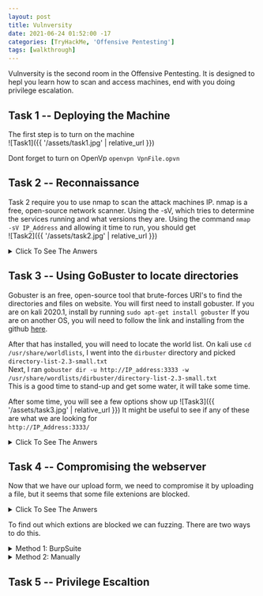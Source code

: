 ```yaml
---
layout: post
title: Vulnversity
date: 2021-06-24 01:52:00 -17
categories: [TryHackMe, 'Offensive Pentesting']
tags: [walkthrough]
---
```


Vulnversity is the second room in the Offensive Pentesting. It is designed to hepl you learn how to scan and access machines, end with you doing privilege escalation.
## Task 1 -- Deploying the Machine

The first step is to turn on the machine\
![Task1]({{ '/assets/task1.jpg' | relative_url }})

Dont forget to turn on OpenVp `openvpn VpnFile.opvn`


## Task 2 -- Reconnaissance
Task 2 require you to use nmap to scan the attack machines IP. nmap is a free, open-source network scanner. Using the -sV, which tries to determine the services running and what versions they are.
Using the command `nmap -sV IP_Address` and allowing it time to run, you should get\
![Task2]({{ '/assets/task2.jpg' | relative_url }})

<details>
    <summary>Click To See The Anwers</summary>

    Scan the box, how many ports are open? 6 <br>
    What version of the squid proxy is running on the machine? 3.5.12<br>
    How many ports will nmap scan if the flag -p-400 was used? 400<br>
    Using the nmap flag -n what will it not resolve? DNS<br>
    What is the most likely operating system this machine is running? Ubuntu<br>
    What port is the web server running on? 3333<br>
</details>

## Task 3 -- Using GoBuster to locate directories
Gobuster is an free, open-source tool that brute-forces URI's to find the directories and files on website.
You will first need to install gobuster. If you are on kali 2020.1, install by running `sudo apt-get install gobuster`
If you are on another OS, you will need to follow the link and installing from the github [here](https://github.com/OJ/gobuster).

After that has installed, you will need to locate the world list. On kali use `cd /usr/share/worldlists`, I went into the `dirbuster` directory and picked `directory-list-2.3-small.txt`<br>
Next, I ran `gobuster dir -u http://IP_address:3333 -w /usr/share/wordlists/dirbuster/directory-list-2.3-small.txt`<br>
This is a good time to stand-up and get some water, it will take some time.<br>

After some time, you will see a few options show up
![Task3]({{ '/assets/task3.jpg' | relative_url }})
It might be useful to see if any of these are what we are looking for<br>
`http://IP_Address:3333/`

<details>
    <summary>Click To See The Anwers</summary>
    What is the directory that has an upload form page? /internal/
</details>

## Task 4 -- Compromising the webserver
Now that we have our upload form, we need to compromise it by uploading a file, but it seems that some file extenions are blocked.
<details>
    <summary>Click To See The Anwers</summary>
    what common extension seems to be blocked? .php
</details>

To find out which extions are blocked we can fuzzing. There are two ways to do this.
<details>
    <summary>Method 1: BurpSuite</summary>
    To use burp, we first need to launch it, I just use the present untill I get to this page
    <img src="/assets/task4.jpg" alt="Task4"><br>
    At the top, click on the proxy tab and make sure Intercept is on
    <img src="/assets/task4.1.jpg" alt="Task4.1"><br>
    Next we need to configure our browser to use burp's proxy, in Firefox click the 3 line in the top right and mouse down to <em>Preferences</em>, in the prefernce menu search bar type in <em>Proxy</em>, and click the online option. Burp's proxy address is <code>127.0.0.1</code>. You will need to type that in under the manual proxy config option.
    <img src="/assets/task4.2.jpg" alt="Task4.2"><br>
    Then click OK.
    Now go back to the upload form page again. <code>http://IP_Address:3333/internal/</code>.<br>
    You will notice that it will not load, that is normal. Burp has captured the request and it waiting for you. Go back to burp and click on the foward button. You should now see the upload form page.<br>
    Now we need to make our attack list, make a text document, it can be named anything, I chose <code>phptext.txt</code>, containing these extensions
    <ul>
    <li>.php</li>
    <li>.php3</li>
    <li>.php4</li>
    <li>.php5</li>
    <li>.phtml</li>
    </ul>
    Now that we have that, we need to click on the <em>Intruder</em> option, it should be right next to <em>Proxy</em>. Under <em>Payload</em> click <em>Load ...</em> and load the phptext.txt that we created earlier.<br>
    For the attack to work correctly we need to first capture and upload. Make sure that your browser is on the upload form page. Next click on the <em>Submit</em> button and you should see this appear in burp.
    <img src="/assets/task4.3.jpg" alt="Task 4.3"><br>
    Now we send it to <em>Intruder</em>, we can either use <code>Ctrl+I</code>, or the <em>Action</em> button and then <em>Send to Intruder</em>.<br>
    Next we need to update the filename line to look like this. Click the Clear option on the side, then type <code>shell.php</code> after the filename=<br>
    Next highlight the .php you just added and click on the add button on the side.
    It should look like this.
    <img src="assets/task4.4.jpg" alt="Task 4.4"><br>
    Make sure you go to <em>Payloads</em>, and at the very bottom turn off encoding. It will not work otherwise.<br>
    Next go to options andd down to Grep - Match and turn it on. Next click clear, and then add <code>Extension Not Allowed</code>. It should look like this.
    <img src="/assets/task4.5.jpg" alt="Task 4.5">

</details>
<details>
    <summary>Method 2: Manually</summary>
    what common extension seems to be blocked? .php
</details>

## Task 5 -- Privilege Escaltion